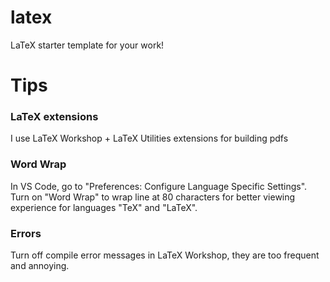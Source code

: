 # latex
LaTeX starter template for your work!

# Tips

### LaTeX extensions
I use LaTeX Workshop + LaTeX Utilities extensions for building pdfs

### Word Wrap
In VS Code, go to "Preferences: Configure Language Specific Settings". Turn on "Word Wrap" to wrap line at 80 characters for better viewing experience for languages "TeX" and "LaTeX".

### Errors
Turn off compile error messages in LaTeX Workshop, they are too frequent and annoying.
